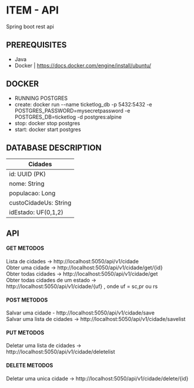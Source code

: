 # ITEM - API
Spring boot rest api

## PREREQUISITES
- Java
- Docker | https://docs.docker.com/engine/install/ubuntu/ 

## DOCKER
- RUNNING POSTGRES
- create:
docker run --name ticketlog_db -p 5432:5432 -e POSTGRES_PASSWORD=mysecretpassword -e POSTGRES_DB=ticketlog -d postgres:alpine
- stop:
docker stop postgres
- start:
docker start postgres

## DATABASE DESCRIPTION

|       Cidades         |
|--------------------   |
|id: UUID (PK)          |
|nome: String           |
|populacao: Long        |
|custoCidadeUs: String  |
|idEstado: UF(0,1,2)    |

## API

#### GET METODOS
Lista de cidades -> http://localhost:5050/api/v1/cidade <br/>
Obter uma cidade -> http://localhost:5050/api/v1/cidade/get/{id}<br/>
Obter todas cidades -> http://localhost:5050/api/v1/cidade/get<br/>
Obter todas cidades de um estado -> http://localhost:5050/api/v1/cidade/{uf} , onde uf = sc,pr ou rs<br/>

#### POST METODOS
Salvar uma cidade - http://localhost:5050/api/v1/cidade/save<br/>
Salvar uma lista de cidades -> http://localhost:5050/api/v1/cidade/savelist

#### PUT METODOS
Deletar uma lista de cidades -> http://localhost:5050/api/v1/cidade/deletelist

#### DELETE METODOS
Deletar uma unica cidade -> http://localhost:5050/api/v1/cidade/delete/{id}